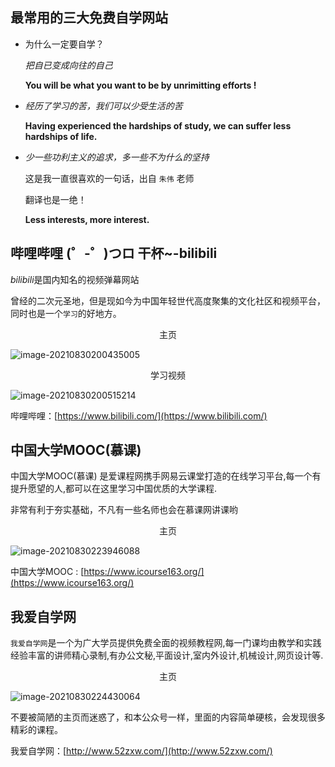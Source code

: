 ## 最常用的三大免费自学网站

- 为什么一定要自学？

  *把自已变成向往的自己*

  **You will be what you want to be by unrimitting efforts !**

- *经历了学习的苦，我们可以少受生活的苦*

  **Having experienced the hardships of study, we can suffer less hardships of life.**

- *少一些功利主义的追求，多一些不为什么的坚持*

  这是我一直很喜欢的一句话，出自 `朱伟` 老师

  翻译也是一绝！

  **Less interests, more interest.**

## 哔哩哔哩 (゜-゜)つロ 干杯~-bilibili

*bilibili*是国内知名的视频弹幕网站

曾经的二次元圣地，但是现如今为中国年轻世代高度聚集的文化社区和视频平台，同时也是一个`学习`的好地方。

<div align = "center">主页</div>

![image-20210830200435005](https://i.loli.net/2021/08/30/tIgsrRKlNZi1v4F.png)

<div align = "center">学习视频</div>

![image-20210830200515214](https://i.loli.net/2021/08/30/Ct8AzleOQ4rxYXo.png)

哔哩哔哩：[https://www.bilibili.com/](https://www.bilibili.com/)

## 中国大学MOOC(慕课)

中国大学MOOC(慕课) 是爱课程网携手网易云课堂打造的在线学习平台,每一个有提升愿望的人,都可以在这里学习中国优质的大学课程.

非常有利于夯实基础，不凡有一些名师也会在慕课网讲课哟

<div align = "center">主页</div>

![image-20210830223946088](https://i.loli.net/2021/08/30/dgcySj2trAm35lJ.png)

中国大学MOOC : [https://www.icourse163.org/](https://www.icourse163.org/)

## 我爱自学网

`我爱自学网`是一个为广大学员提供免费全面的视频教程网,每一门课均由教学和实践经验丰富的讲师精心录制,有办公文秘,平面设计,室内外设计,机械设计,网页设计等.

<div align = "center">主页</div>

![image-20210830224430064](https://i.loli.net/2021/08/30/YDr84cEQu9oFIAw.png)

不要被简陋的主页而迷惑了，和本公众号一样，里面的内容简单硬核，会发现很多精彩的课程。

我爱自学网：[http://www.52zxw.com/](http://www.52zxw.com/)

